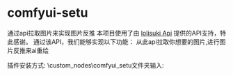 # comfyui-setu
通过api拉取图片来实现图片反推
本项目使用了由 [lolisuki Api](https://lolisuki.cn/) 提供的API支持，特此感谢。
通过该API，我们能够实现以下功能：
从此api拉取你想要的图片,进行图片反推来ai重绘

插件安装方式:
\custom_nodes\comfyui_setu文件夹输入: